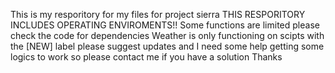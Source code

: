 This is my resporitory for my files for project sierra 
THIS RESPORITORY INCLUDES OPERATING ENVIROMENTS!!
Some functions are limited please check the code for dependencies 
Weather is only functioning on scipts with the [NEW] label
please suggest updates and I need some help getting some logics to work so please contact me if you have a solution
Thanks
